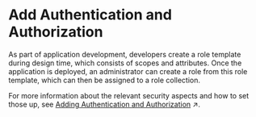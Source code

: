 <!-- loio661200883d954521b65eacd0b55818b1 -->

# Add Authentication and Authorization

As part of application development, developers create a role template during design time, which consists of scopes and attributes. Once the application is deployed, an administrator can create a role from this role template, which can then be assigned to a role collection.

For more information about the relevant security aspects and how to set those up, see [Adding Authentication and Authorization](https://help.sap.com/viewer/65de2977205c403bbc107264b8eccf4b/Cloud/en-US/419ae2ef1ddd49dca9eb65af2d67c6ec.html "Developers create authorization information for business users in their environment and deploy this information in an application. They make this available to administrators, who complete the authorization setup and assign the authorizations to business users.") :arrow_upper_right:.


